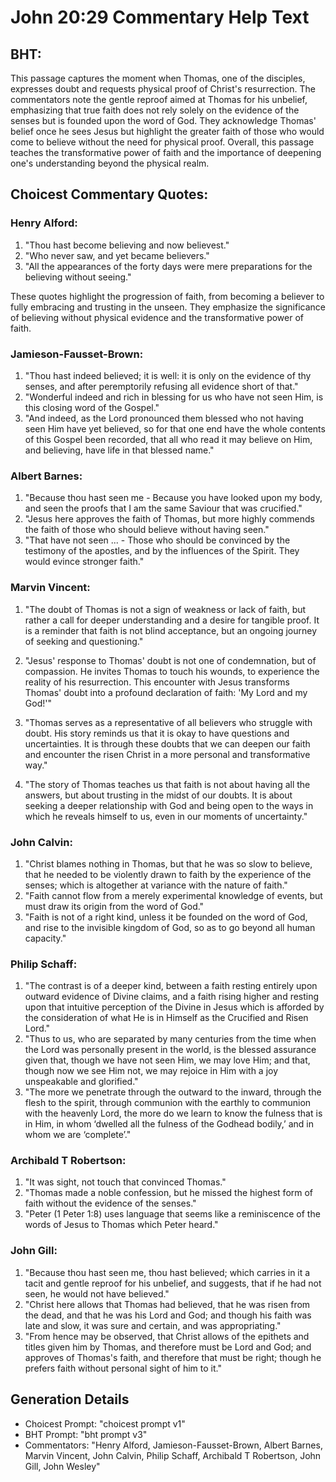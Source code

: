 # John 20:29 Commentary Help Text

## BHT:
This passage captures the moment when Thomas, one of the disciples, expresses doubt and requests physical proof of Christ's resurrection. The commentators note the gentle reproof aimed at Thomas for his unbelief, emphasizing that true faith does not rely solely on the evidence of the senses but is founded upon the word of God. They acknowledge Thomas' belief once he sees Jesus but highlight the greater faith of those who would come to believe without the need for physical proof. Overall, this passage teaches the transformative power of faith and the importance of deepening one's understanding beyond the physical realm.

## Choicest Commentary Quotes:
### Henry Alford:
1. "Thou hast become believing and now believest."
2. "Who never saw, and yet became believers."
3. "All the appearances of the forty days were mere preparations for the believing without seeing."

These quotes highlight the progression of faith, from becoming a believer to fully embracing and trusting in the unseen. They emphasize the significance of believing without physical evidence and the transformative power of faith.

### Jamieson-Fausset-Brown:
1. "Thou hast indeed believed; it is well: it is only on the evidence of thy senses, and after peremptorily refusing all evidence short of that." 
2. "Wonderful indeed and rich in blessing for us who have not seen Him, is this closing word of the Gospel." 
3. "And indeed, as the Lord pronounced them blessed who not having seen Him have yet believed, so for that one end have the whole contents of this Gospel been recorded, that all who read it may believe on Him, and believing, have life in that blessed name."

### Albert Barnes:
1. "Because thou hast seen me - Because you have looked upon my body, and seen the proofs that I am the same Saviour that was crucified."
2. "Jesus here approves the faith of Thomas, but more highly commends the faith of those who should believe without having seen."
3. "That have not seen ... - Those who should be convinced by the testimony of the apostles, and by the influences of the Spirit. They would evince stronger faith."

### Marvin Vincent:
1. "The doubt of Thomas is not a sign of weakness or lack of faith, but rather a call for deeper understanding and a desire for tangible proof. It is a reminder that faith is not blind acceptance, but an ongoing journey of seeking and questioning."

2. "Jesus' response to Thomas' doubt is not one of condemnation, but of compassion. He invites Thomas to touch his wounds, to experience the reality of his resurrection. This encounter with Jesus transforms Thomas' doubt into a profound declaration of faith: 'My Lord and my God!'"

3. "Thomas serves as a representative of all believers who struggle with doubt. His story reminds us that it is okay to have questions and uncertainties. It is through these doubts that we can deepen our faith and encounter the risen Christ in a more personal and transformative way."

4. "The story of Thomas teaches us that faith is not about having all the answers, but about trusting in the midst of our doubts. It is about seeking a deeper relationship with God and being open to the ways in which he reveals himself to us, even in our moments of uncertainty."

### John Calvin:
1. "Christ blames nothing in Thomas, but that he was so slow to believe, that he needed to be violently drawn to faith by the experience of the senses; which is altogether at variance with the nature of faith."
2. "Faith cannot flow from a merely experimental knowledge of events, but must draw its origin from the word of God."
3. "Faith is not of a right kind, unless it be founded on the word of God, and rise to the invisible kingdom of God, so as to go beyond all human capacity."

### Philip Schaff:
1. "The contrast is of a deeper kind, between a faith resting entirely upon outward evidence of Divine claims, and a faith rising higher and resting upon that intuitive perception of the Divine in Jesus which is afforded by the consideration of what He is in Himself as the Crucified and Risen Lord."
2. "Thus to us, who are separated by many centuries from the time when the Lord was personally present in the world, is the blessed assurance given that, though we have not seen Him, we may love Him; and that, though now we see Him not, we may rejoice in Him with a joy unspeakable and glorified."
3. "The more we penetrate through the outward to the inward, through the flesh to the spirit, through communion with the earthly to communion with the heavenly Lord, the more do we learn to know the fulness that is in Him, in whom ‘dwelled all the fulness of the Godhead bodily,’ and in whom we are ‘complete’."

### Archibald T Robertson:
1. "It was sight, not touch that convinced Thomas."
2. "Thomas made a noble confession, but he missed the highest form of faith without the evidence of the senses."
3. "Peter (1 Peter 1:8) uses language that seems like a reminiscence of the words of Jesus to Thomas which Peter heard."

### John Gill:
1. "Because thou hast seen me, thou hast believed; which carries in it a tacit and gentle reproof for his unbelief, and suggests, that if he had not seen, he would not have believed."
2. "Christ here allows that Thomas had believed, that he was risen from the dead, and that he was his Lord and God; and though his faith was late and slow, it was sure and certain, and was appropriating."
3. "From hence may be observed, that Christ allows of the epithets and titles given him by Thomas, and therefore must be Lord and God; and approves of Thomas's faith, and therefore that must be right; though he prefers faith without personal sight of him to it."


## Generation Details
- Choicest Prompt: "choicest prompt v1"
- BHT Prompt: "bht prompt v3"
- Commentators: "Henry Alford, Jamieson-Fausset-Brown, Albert Barnes, Marvin Vincent, John Calvin, Philip Schaff, Archibald T Robertson, John Gill, John Wesley"

